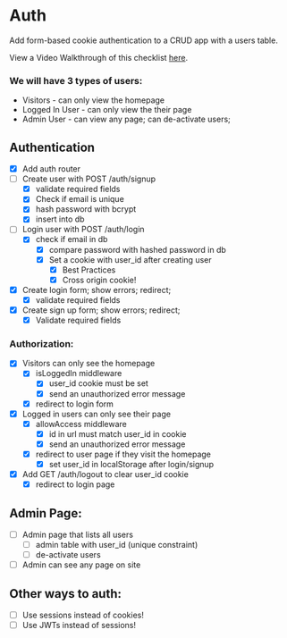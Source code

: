 # Auth

Add form-based cookie authentication to a CRUD app with a users table.

View a Video Walkthrough of this checklist [here](https://www.youtube.com/watch?v=H7qkTzxk_0I&list=PLM_i0obccy3t3qe805JmyAz5Wnjy2OclO&index=1).

### We will have 3 types of users:
* Visitors - can only view the homepage
* Logged In User - can only view the their page
* Admin User - can view any page; can de-activate users;

## Authentication
* [x] Add auth router
* [ ] Create user with POST /auth/signup
	* [x] validate required fields
	* [x] Check if email is unique
	* [x] hash password with bcrypt
	* [x] insert into db
* [ ] Login user with POST /auth/login
	* [x] check if email in db
		* [x] compare password with hashed password in db
		* [x] Set a cookie with user_id after creating user
			* [x] Best Practices
			* [x] Cross origin cookie!
* [x] Create login form; show errors; redirect;
 	* [x] validate required fields
* [x] Create sign up form; show errors; redirect;
	* [x] Validate required fields

### Authorization:
* [x] Visitors can only see the homepage
	* [x] isLoggedIn middleware
		* [x] user_id cookie must be set
		* [x] send an unauthorized error message
	* [x] redirect to login form
* [x] Logged in users can only see their page
	* [x] allowAccess middleware
		* [x] id in url must match user_id in cookie
 		* [x] send an unauthorized error message
	* [x] redirect to user page if they visit the homepage
		* [x] set user_id in localStorage after login/signup
* [x] Add GET /auth/logout to clear user_id cookie
	* [x] redirect to login page

## Admin Page:
* [ ] Admin page that lists all users
	* [ ] admin table with user_id (unique constraint)
	* [ ] de-activate users
* [ ] Admin can see any page on site

## Other ways to auth:
* [ ] Use sessions instead of cookies!
* [ ] Use JWTs instead of sessions!